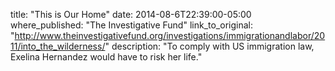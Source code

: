title: "This is Our Home"
date: 2014-08-6T22:39:00-05:00
where_published: "The Investigative Fund"
link_to_original: "http://www.theinvestigativefund.org/investigations/immigrationandlabor/2011/into_the_wilderness/"
description: "To comply with US immigration law, Exelina Hernandez would have to risk her life."